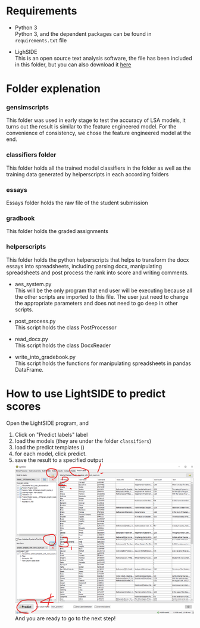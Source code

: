 # Requirements
- Python 3 <br/>
Python 3, and the dependent packages can be found in `requirements.txt` file

- LighSIDE <br/>
This is an open source text analysis software, the file has been included in this folder, but you can also download it [here](http://ankara.lti.cs.cmu.edu/side/)

# Folder explenation
### **gensimscripts**
This folder was used in early stage to test the accuracy of LSA models, it turns out the result is similar to the feature engineered model. For the convenience of consistency, we chose the feature engineered model at the end.
### **classifiers folder**
This folder holds all the trained model classifiers in the folder as well as the training data generated by helperscripts in each according folders
### **essays**
Essays folder holds the raw file of the student submission
### **gradbook**
This folder holds the graded assignments
### **helperscripts**
This folder holds the python helperscripts that helps to transform the docx essays into spreadsheets, including parsing docx, manipulating spreadsheets and post process the rank into score and writing comments.
  - aes_system.py <br/>
  This will be the only program that end user will be executing because all the other scripts are imported to this file. The user just need to change the appropriate parameters and does not need to go deep in other scripts.

  - post_process.py <br/>
  This script holds the class PostProcessor

  - read_docx.py <br/>
  This script holds the class DocxReader

  - write_into_gradebook.py <br/>
  This script holds the functions for manipulating spreadsheets in pandas DataFrame.


# How to use LightSIDE to predict scores
Open the LightSIDE program, and 
1. Click on "Predict labels" label
2. load the models (they are under the folder `classifiers`)
3. load the predict templates ()
4. for each model, click predict.
5. save the result to a specified output
![alt text](./readme_image.png)
And you are ready to go to the next step!